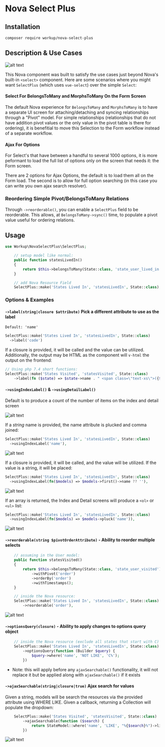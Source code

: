 # Nova Select Plus

## Installation

```
composer require workup/nova-select-plus
```

## Description & Use Cases

![alt text](https://github.com/workupsrl/nova-select-plus/raw/master/docs/0-intro.gif "Intro Gif")

This Nova component was built to satisfy the use cases just beyond Nova's built-in `<select>` component. Here are
some scenarios where you might want `SelectPlus` (which uses `vue-select`) over the simple `Select`:

#### Select For BelongsToMany and MorphsToMany On the Form Screen

The default Nova experience for `BelongsToMany` and `MorphsToMany` is to have a separate UI screen for
attaching/detaching and syncing relationships through a "Pivot" model. For simple relationships (relationships that do
not have addition pivot values or the only value in the pivot table is there for ordering), it is benefitial to move
this Selection to the Form workflow instead of a separate workflow.

#### Ajax For Options

For Select's that have between a handful to several 1000 options, it is more peformant to load the full list of options
only on the screen that needs it: the Form screen.

There are 2 options for Ajax Options, the default is to load them all on the Form load. The second is to allow for full
option searching (in this case you can write you own ajax search resolver).

### Reordering Simple Pivot/BelongsToMany Relations

Through `->reorderable()`, you can enable a `SelectPlus` field to be reorderable. This allows, at `BelongsToMany->sync()`
time, to populate a pivot value useful for ordering relations.

## Usage

```php
use Workup\NovaSelectPlus\SelectPlus;
```

```php
    // setup model like normal:
    public function statesLivedIn()
    {
        return $this->belongsToMany(State::class, 'state_user_lived_in')->withTimestamps();
    }

    // add Nova Resource Field
    SelectPlus::make('States Lived In', 'statesLivedIn', State::class),
```

### Options & Examples

#### `->label(string|closure $attribute)` Pick a different attribute to use as the label

`Default: 'name'`

```php
SelectPlus::make('States Lived In', 'statesLivedIn', State::class)
  ->label('code')
```

If a closure is provided, it will be called and the value can be utilized. Additionally, the output may be HTML as the component will `v-html` the output on the frontend:

```php
// Using php 7.4 short functions:
SelectPlus::make('States Visited', 'statesVisited', State::class)
    ->label(fn ($state) => $state->name . " <span class=\"text-xs\">({$state->code})</span>")
```

#### `->usingIndexLabel()` & `->usingDetailLabel()`

Default is to produce a count of the number of items on the index and detail screen

![alt text](https://github.com/workupsrl/nova-select-plus/raw/master/docs/1-default.png "Default Index")

If a *string* name is provided, the name attribute is plucked and comma joined:

```php
SelectPlus::make('States Lived In', 'statesLivedIn', State::class)
  ->usingIndexLabel('name'),
```

![alt text](https://github.com/workupsrl/nova-select-plus/raw/master/docs/2-usingIndexLabel-string.png "string and comma separated")

If a closure is provided, it will be called, and the value will be utilized.  If the value is a string, it will be placed:

```php
SelectPlus::make('States Lived In', 'statesLivedIn', State::class)
  ->usingIndexLabel(fn($models) => $models->first()->name ?? ''),
```

![alt text](https://github.com/workupsrl/nova-select-plus/raw/master/docs/3-usingIndexLabel-callback.png "return just the first name")

If an array is returned, the Index and Detail screens will produce a `<ol>` or `<ul>` list:

```php
SelectPlus::make('States Lived In', 'statesLivedIn', State::class)
  ->usingIndexLabel(fn($models) => $models->pluck('name')),
```

![alt text](https://github.com/workupsrl/nova-select-plus/raw/master/docs/4-usingDetailLabel-array.png "array of values")

#### `->reorderable(string $pivotOrderAttribute)` - Ability to reorder multiple selects

```php
    // assuming in the User model:
    public function statesVisited()
    {
        return $this->belongsToMany(State::class, 'state_user_visited')
            ->withPivot('order')
            ->orderBy('order')
            ->withTimestamps();
    }

    // inside the Nova resource:
    SelectPlus::make('States Lived In', 'statesLivedIn', State::class)
        ->reorderable('order'),
```

![alt text](https://github.com/workupsrl/nova-select-plus/raw/master/docs/5-reorderable.gif "reorder a list")

#### `->optionsQuery(closure)` - Ability to apply changes to options query object

```php
    // inside the Nova resource (exclude all states that start with C)
    SelectPlus::make('States Lived In', 'statesLivedIn', State::class)
        ->optionsQuery(function (Builder $query) {
            $query->where('name', 'NOT LIKE', 'C%');
        })
```

* Note: this will apply before any `ajaxSearchable()` functionality, it will not replace it but be applied along with `ajaxSearchable()` if it exists

#### `->ajaxSearchable(string|closure|true)` Ajax search for values

Given a string, models will be search the resources via the provided attribute using WHERE LIKE. Given a callback,
returning a Collection will populate the dropdown:

```php
    SelectPlus::make('States Visited', 'statesVisited', State::class)
        ->ajaxSearchable(function ($search) {
            return StateModel::where('name', 'LIKE', "%{$search}%")->limit(5);
        })
```

![alt text](https://github.com/workupsrl/nova-select-plus/raw/master/docs/6-ajaxSearchable.gif "reorder a list")
